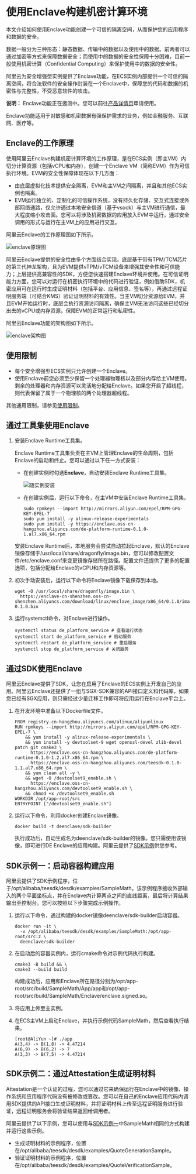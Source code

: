 # 使用Enclave构建机密计算环境

本文介绍如何使用Enclave功能创建一个可信的隔离空间，从而保护您的应用程序和数据的安全。

数据一般分为三种形态：静态数据、传输中的数据以及使用中的数据。前两者可以通过加密等方式来保障数据安全；而使用中的数据的安全性保障十分困难，目前一般使用机密计算（Confidential Computing）来保护使用中的数据的安全性。

阿里云为安全增强型实例提供了Enclave功能，在ECS实例内部提供一个可信的隔离空间，将合法软件的安全操作封装在一个Enclave中，保障您的代码和数据的机密性与完整性，不受恶意软件的攻击。

**说明：** Enclave功能正在邀测中。您可以前往[产品详情页](https://www.aliyun.com/daily-act/ecs/aliyun-enclave)申请使用。

Enclave功能适用于对敏感和机密数据有强保护需求的业务，例如金融服务、互联网、医疗等。

## Enclave的工作原理

使用阿里云Enclave构建机密计算环境的工作原理，是在ECS实例（即主VM）内切分计算资源（包括vCPU和内存），创建一个Enclave VM（简称EVM）作为可信执行环境。EVM的安全性保障体现在以下几方面：

-   由底层虚拟化技术提供安全隔离，EVM和主VM之间隔离，并且和其他ECS实例也隔离。
-   EVM运行独立的、定制化的可信操作系统，没有持久化存储、交互式连接或外部网络通路，仅允许通过本地安全信道（基于vsock）与主VM进行通信，最大程度缩小攻击面。您可以将涉及机密数据的应用放入EVM中运行，通过安全调用的形式与运行在主VM上的应用进行交互。

阿里云Enclave的工作原理图如下所示。

![enclave原理图](https://static-aliyun-doc.oss-accelerate.aliyuncs.com/assets/img/zh-CN/3916902161/p237059.png)

阿里云Enclave提供的安全性由多个方面结合实现。底层基于带有TPM/TCM芯片的第三代神龙架构，且为EVM提供vTPM/vTCM设备来增强其安全性和可信能力；上层提供高兼容性的SDK，方便您快速搭建Enclave环境并使用。在可信证明能力方面，您可以对运行在机密执行环境中的代码进行验证，例如借助SDK，机密应用可在运行时生成证明材料（包括平台、应用信息、签名等），再通过远程证明服务端（可结合KMS）验证证明材料的有效性。当主VM切分资源给EVM，并且EVM开始运行时，底层会执行资源访问隔离，确保主VM无法访问这些已经切分出去的vCPU或内存资源，保障EVM的正常运行和私密性。

阿里云Enclave功能的架构图如下所示。

![enclave架构图](https://static-aliyun-doc.oss-accelerate.aliyuncs.com/assets/img/zh-CN/9345962161/p237060.png)

## 使用限制

-   每个安全增强型ECS实例只允许创建一个Enclave。
-   使用Enclave前您必须至少保留一个处理器物理核以及部分内存给主VM使用，剩余的处理器和内存资源可以灵活地分配给Enclave。如果您开启了超线程，则代表保留了属于一个物理核的两个处理器超线程。

其他通用限制，请参见[使用限制](/cn.zh-CN/产品简介/使用限制.md)。

## 通过工具集使用Enclave

1.  安装Enclave Runtime工具集。

    Enclave Runtime工具集负责在主VM上管理Enclave的生命周期，包括Enclave的启动和终止。您可以通过以下任一方式安装：

    -   在创建实例时勾选**Enclave**，自动安装Enclave Runtime工具集。

        ![随实例安装](https://static-aliyun-doc.oss-accelerate.aliyuncs.com/assets/img/zh-CN/9345962161/p240198.png)

    -   在创建实例后，运行以下命令，在主VM中安装Enclave Runtime工具集。

        ```
        sudo rpmkeys --import http://mirrors.aliyun.com/epel/RPM-GPG-KEY-EPEL-7
        sudo yum install -y alinux-release-experimentals
        sudo yum install -y https://enclave.oss-cn-hangzhou.aliyuncs.com/de-platform-runtime-0.1.0-1.al7.x86_64.rpm
        ```

    安装Enclave Runtime后，本地服务会尝试自动拉起Enclave，默认的Enclave镜像存储于/usr/local/share/dragonfly/image.bin，您可以修改配置文件/etc/enclave.conf来变更镜像存储所在路径。配置文件还提供了更多的配置选项，包括分配给Enclave的vCPU和内存资源等。

2.  初次手动安装后，运行以下命令将Enclave镜像下载保存到本地。

    ```
    wget -O /usr/local/share/dragonfly/image.bin \
      https://enclave-cn-shenzhen.oss-cn-shenzhen.aliyuncs.com/download/linux/enclave_image/x86_64/0.1.0/image-0.1.0.bin
    ```

3.  运行systemctl命令，对Enclave进行操作。

    ```
    systemctl status de_platform_service # 查看运行状态
    systemctl start de_platform_service # 启动服务
    systemctl restart de_platform_service # 重启服务
    systemctl stop de_platform_service # 关闭服务
    ```


## 通过SDK使用Enclave

阿里云Enclave提供了SDK，让您在启用了Enclave的ECS实例上开发自己的应用。阿里云Enclave还提供了一组与SGX-SDK兼容的API接口定义和代码库，如果您已经有SGX应用，则只需经过少量迁移工作即可将应用运行在Enclave平台上。

1.  在开发环境中准备以下Dockerfile文件。

    ```
    FROM registry.cn-hangzhou.aliyuncs.com/alinux/aliyunlinux
    RUN rpmkeys --import http://mirrors.aliyun.com/epel/RPM-GPG-KEY-EPEL-7 \
        && yum install -y alinux-release-experimentals \
        && yum install -y devtoolset-9 wget openssl-devel zlib-devel patch git cmake3 \
          https://enclave.oss-cn-hangzhou.aliyuncs.com/de-platform-runtime-0.1.0-1.2.al7.x86_64.rpm \
          https://enclave.oss-cn-hangzhou.aliyuncs.com/teesdk-0.1.0-1.1.al7.x86_64.rpm \
        && yum clean all -y \
        && wget -O /devtoolset9_enable.sh \
          https://enclave.oss-cn-hangzhou.aliyuncs.com/devtoolset9_enable.sh \
        && chmod +x /devtoolset9_enable.sh
    WORKDIR /opt/app-root/src
    ENTRYPOINT ["/devtoolset9_enable.sh"]
    ```

2.  运行以下命令，利用docker创建Enclave镜像。

    ```
    docker build -t deenclave/sdk-builder
    ```

    执行成功后，自动生成名为deenclave/sdk-builder的镜像。您只需使用该镜像，即可进行DE Enclave的应用构建。阿里云提供了[SDK示例](#section_gem_b9o_bg2)供您参考。


## SDK示例一：启动容器构建应用

阿里云提供了SDK示例程序，位于/opt/alibaba/teesdk/desdk/examples/SampleMath。该示例程序接收外部输入的两个平面坐标点，并在Enclave内计算两点之间的直线距离，最后将计算结果输出至控制台。您可以按照以下步骤完成示例操作。

1.  运行以下命令，通过构建的docker镜像deenclave/sdk-builder启动容器。

    ```
    docker run -it \
      -v /opt/alibaba/teesdk/desdk/examples/SampleMath:/opt/app-root/src:z \
      deenclave/sdk-builder
    ```

2.  在启动后的容器实例内，运行cmake命令对示例代码执行构建。

    ```
    cmake3 -B build && \
    cmake3 --build build
    ```

    构建成功后，应用和Enclave所在路径分别为/opt/app-root/src/build/SampleMath/App/app和/opt/app-root/src/build/SampleMath/Enclave/enclave.signed.so。

3.  将应用上传至主实例。

4.  在ECS主VM上启动Enclave，并执行示例代码SampleMath，然后查看执行结果。

    ```
    [root@AliYun ~]# ./app
    A(3,4) -> B(1,8) -> 4.47214
    A(6,9) -> B(6,2) -> 7
    A(3,3) -> B(7,5) -> 4.47214
    ```


## SDK示例二：通过Attestation生成证明材料

Attestation是一个认证的过程，您可以通过它来确保运行在Enclave中的镜像、操作系统和应用程序代码没有被修改或篡改。您可以在自己的Enclave应用代码内调用SDK提供的API接口生成证明材料，并将证明材料上传至远程证明服务进行验证，远程证明服务会将验证结果返回给调用者。

阿里云提供了以下示例，您可以使用与[SDK示例一](#section_gem_b9o_bg2)中SampleMath相同的方式构建并运行这些示例。

-   生成证明材料的示例程序，位置在/opt/alibaba/teesdk/desdk/examples/QuoteGenerationSample。
-   验证证明材料的示例程序，位置在/opt/alibaba/teesdk/desdk/examples/QuoteVerificationSample。

